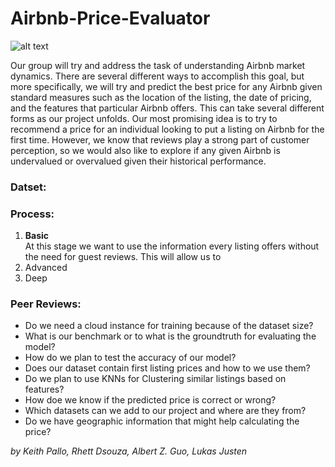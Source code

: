 # Airbnb-Price-Evaluator 

![alt text](https://cdn-images-1.medium.com/max/1600/1*yZ1LPIcXnnW6Ubmp2M-0rQ.png "Airbnb")

Our group will try and address the task of understanding Airbnb market dynamics. There are several different ways to accomplish this goal, but more specifically, we will try and predict the best price for any Airbnb given standard measures such as the location of the listing, the date of pricing, and the features that particular Airbnb offers. This can take several different forms as our project unfolds. Our most promising idea is to try to recommend a price for an individual looking to put a listing on Airbnb for the first time. However, we know that reviews play a strong part of customer perception, so we would also like to explore if any given Airbnb is undervalued or overvalued given their historical performance.

### Datset:

### Process:
1. __Basic__  
   At this stage we want to use the information every listing offers without the need for guest reviews. This will allow us to 
2. Advanced
3. Deep

### Peer Reviews:
- Do we need a cloud instance for training because of the dataset size?
- What is our benchmark or to what is the groundtruth for evaluating the model?
- How do we plan to test the accuracy of our model?
- Does our dataset contain first listing prices and how to we use them?
- Do we plan to use KNNs for Clustering similar listings based on features?
- How doe we know if the predicted price is correct or wrong?
- Which datasets can we add to our project and where are they from?
- Do we have geographic information that might help calculating the price?


_by Keith Pallo, Rhett Dsouza, Albert Z. Guo, Lukas Justen_

